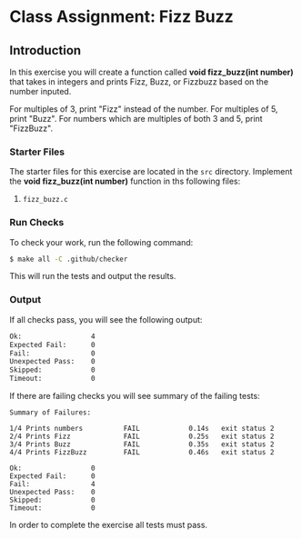 # Class Assignment: Fizz Buzz
## Introduction

In this exercise you will create a function called **void fizz_buzz(int number)** that takes in integers and prints Fizz, Buzz, or Fizzbuzz based on the number inputed.

For multiples of 3, print "Fizz" instead of the number. For multiples of 5, print "Buzz". For numbers which are multiples of both 3 and 5, print "FizzBuzz".

### Starter Files

The starter files for this exercise are located in the `src` directory. Implement the **void fizz_buzz(int number)** function in ths following files:

1. `fizz_buzz.c`

### Run Checks

To check your work, run the following command:

```bash
$ make all -C .github/checker
```

This will run the tests and output the results.

### Output

If all checks pass, you will see the following output:

```bash
Ok:                 4
Expected Fail:      0
Fail:               0
Unexpected Pass:    0
Skipped:            0
Timeout:            0
```

If there are failing checks you will see summary of the failing tests:

```
Summary of Failures:

1/4 Prints numbers          FAIL            0.14s   exit status 2
2/4 Prints Fizz             FAIL            0.25s   exit status 2
3/4 Prints Buzz             FAIL            0.35s   exit status 2
4/4 Prints FizzBuzz         FAIL            0.46s   exit status 2

Ok:                 0
Expected Fail:      0
Fail:               4
Unexpected Pass:    0
Skipped:            0
Timeout:            0
```

In order to complete the exercise all tests must pass.
